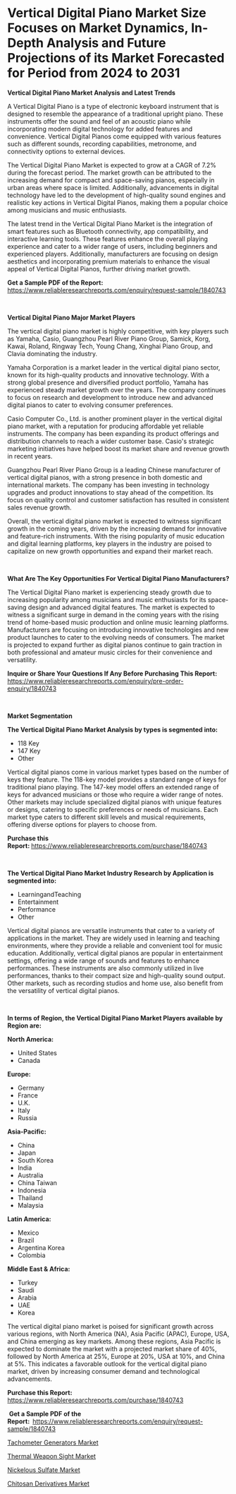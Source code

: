<p><h1>Vertical Digital Piano Market Size Focuses on Market Dynamics, In-Depth Analysis and Future Projections of its Market Forecasted for Period from 2024 to 2031</h1></p><p><strong>Vertical Digital Piano Market Analysis and Latest Trends</strong></p>
<p><p>A Vertical Digital Piano is a type of electronic keyboard instrument that is designed to resemble the appearance of a traditional upright piano. These instruments offer the sound and feel of an acoustic piano while incorporating modern digital technology for added features and convenience. Vertical Digital Pianos come equipped with various features such as different sounds, recording capabilities, metronome, and connectivity options to external devices.</p><p>The Vertical Digital Piano Market is expected to grow at a CAGR of 7.2% during the forecast period. The market growth can be attributed to the increasing demand for compact and space-saving pianos, especially in urban areas where space is limited. Additionally, advancements in digital technology have led to the development of high-quality sound engines and realistic key actions in Vertical Digital Pianos, making them a popular choice among musicians and music enthusiasts.</p><p>The latest trend in the Vertical Digital Piano Market is the integration of smart features such as Bluetooth connectivity, app compatibility, and interactive learning tools. These features enhance the overall playing experience and cater to a wider range of users, including beginners and experienced players. Additionally, manufacturers are focusing on design aesthetics and incorporating premium materials to enhance the visual appeal of Vertical Digital Pianos, further driving market growth.</p></p>
<p><strong>Get a Sample PDF of the Report:&nbsp;</strong> <a href="https://www.reliableresearchreports.com/enquiry/request-sample/1840743">https://www.reliableresearchreports.com/enquiry/request-sample/1840743</a></p>
<p>&nbsp;</p>
<p><strong>Vertical Digital Piano Major Market Players</strong></p>
<p><p>The vertical digital piano market is highly competitive, with key players such as Yamaha, Casio, Guangzhou Pearl River Piano Group, Samick, Korg, Kawai, Roland, Ringway Tech, Young Chang, Xinghai Piano Group, and Clavia dominating the industry. </p><p>Yamaha Corporation is a market leader in the vertical digital piano sector, known for its high-quality products and innovative technology. With a strong global presence and diversified product portfolio, Yamaha has experienced steady market growth over the years. The company continues to focus on research and development to introduce new and advanced digital pianos to cater to evolving consumer preferences.</p><p>Casio Computer Co., Ltd. is another prominent player in the vertical digital piano market, with a reputation for producing affordable yet reliable instruments. The company has been expanding its product offerings and distribution channels to reach a wider customer base. Casio's strategic marketing initiatives have helped boost its market share and revenue growth in recent years.</p><p>Guangzhou Pearl River Piano Group is a leading Chinese manufacturer of vertical digital pianos, with a strong presence in both domestic and international markets. The company has been investing in technology upgrades and product innovations to stay ahead of the competition. Its focus on quality control and customer satisfaction has resulted in consistent sales revenue growth.</p><p>Overall, the vertical digital piano market is expected to witness significant growth in the coming years, driven by the increasing demand for innovative and feature-rich instruments. With the rising popularity of music education and digital learning platforms, key players in the industry are poised to capitalize on new growth opportunities and expand their market reach.</p></p>
<p>&nbsp;</p>
<p><strong>What Are The Key Opportunities For Vertical Digital Piano Manufacturers?</strong></p>
<p><p>The Vertical Digital Piano market is experiencing steady growth due to increasing popularity among musicians and music enthusiasts for its space-saving design and advanced digital features. The market is expected to witness a significant surge in demand in the coming years with the rising trend of home-based music production and online music learning platforms. Manufacturers are focusing on introducing innovative technologies and new product launches to cater to the evolving needs of consumers. The market is projected to expand further as digital pianos continue to gain traction in both professional and amateur music circles for their convenience and versatility.</p></p>
<p><strong>Inquire or Share Your Questions If Any Before Purchasing This Report:</strong> <a href="https://www.reliableresearchreports.com/enquiry/pre-order-enquiry/1840743">https://www.reliableresearchreports.com/enquiry/pre-order-enquiry/1840743</a></p>
<p>&nbsp;</p>
<p><strong>Market Segmentation</strong></p>
<p><strong>The Vertical Digital Piano Market Analysis by types is segmented into:</strong></p>
<p><ul><li>118 Key</li><li>147 Key</li><li>Other</li></ul></p>
<p><p>Vertical digital pianos come in various market types based on the number of keys they feature. The 118-key model provides a standard range of keys for traditional piano playing. The 147-key model offers an extended range of keys for advanced musicians or those who require a wider range of notes. Other markets may include specialized digital pianos with unique features or designs, catering to specific preferences or needs of musicians. Each market type caters to different skill levels and musical requirements, offering diverse options for players to choose from.</p></p>
<p><strong>Purchase this Report:&nbsp;</strong><a href="https://www.reliableresearchreports.com/purchase/1840743">https://www.reliableresearchreports.com/purchase/1840743</a></p>
<p>&nbsp;</p>
<p><strong>The Vertical Digital Piano Market Industry Research by Application is segmented into:</strong></p>
<p><ul><li>LearningandTeaching</li><li>Entertainment</li><li>Performance</li><li>Other</li></ul></p>
<p><p>Vertical digital pianos are versatile instruments that cater to a variety of applications in the market. They are widely used in learning and teaching environments, where they provide a reliable and convenient tool for music education. Additionally, vertical digital pianos are popular in entertainment settings, offering a wide range of sounds and features to enhance performances. These instruments are also commonly utilized in live performances, thanks to their compact size and high-quality sound output. Other markets, such as recording studios and home use, also benefit from the versatility of vertical digital pianos.</p></p>
<p>&nbsp;</p>
<p><strong>In terms of Region, the Vertical Digital Piano Market Players available by Region are:</strong></p>
<p>
    <p> <strong> North America: </strong>
        <ul>
            <li>United States</li>
            <li>Canada</li>
        </ul>
        </p> 
    <p> <strong> Europe: </strong>
        <ul>
            <li>Germany</li>
            <li>France</li>
            <li>U.K.</li>
            <li>Italy</li>
            <li>Russia</li>
        </ul>
        </p> 
    <p> <strong> Asia-Pacific: </strong>
        <ul>
            <li>China</li>
            <li>Japan</li>
            <li>South Korea</li>
            <li>India</li>
            <li>Australia</li>
            <li>China Taiwan</li>
            <li>Indonesia</li>
            <li>Thailand</li>
            <li>Malaysia</li>
        </ul>
        </p> 
    <p> <strong> Latin America: </strong>
        <ul>
            <li>Mexico</li>
            <li>Brazil</li>
            <li>Argentina Korea</li>
            <li>Colombia</li>
        </ul>
        </p> 
    <p> <strong> Middle East & Africa: </strong>
        <ul>
            <li>Turkey</li>
            <li>Saudi</li>
            <li>Arabia</li>
            <li>UAE</li>
            <li>Korea</li>
        </ul>
    </p>
    </p>
<p><p>The vertical digital piano market is poised for significant growth across various regions, with North America (NA), Asia Pacific (APAC), Europe, USA, and China emerging as key markets. Among these regions, Asia Pacific is expected to dominate the market with a projected market share of 40%, followed by North America at 25%, Europe at 20%, USA at 10%, and China at 5%. This indicates a favorable outlook for the vertical digital piano market, driven by increasing consumer demand and technological advancements.</p></p>
<p><strong>Purchase this Report: </strong><a href="https://www.reliableresearchreports.com/purchase/1840743">https://www.reliableresearchreports.com/purchase/1840743</a></p>
<p>&nbsp;<strong>Get a Sample PDF of the Report:&nbsp;&nbsp;</strong><a href="https://www.reliableresearchreports.com/enquiry/request-sample/1840743">https://www.reliableresearchreports.com/enquiry/request-sample/1840743</a></p>
<p><strong></strong></p>
<p><p><a href="https://view.publitas.com/reportprime-1/tachometer-generators-market-size-reflecting-a-forecast-till-2031-market-by-type-by-application-and-by-geography/">Tachometer Generators Market</a></p><p><a href="https://github.com/ChiragRP21/Market-Research-Report-List-3/blob/main/thermal-weapon-sight-market.md">Thermal Weapon Sight Market</a></p><p><a href="https://funky-papaya-cf4.notion.site/Nickelous-Sulfate-Market-Size-Share-Trends-Analysis-Report-By-Application-Regional-Outlook-Comp-4d2681060fd74214aaac12d39f863cb7">Nickelous Sulfate Market</a></p><p><a href="https://sore-arch-6db.notion.site/Insights-into-Chitosan-Derivatives-Market-Size-Analysing-Market-Share-Trends-and-Growth-from-2024-2adfb74a87d4416eb04edde5dbd341b8">Chitosan Derivatives Market</a></p></p>